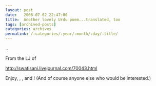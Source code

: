 ```yaml
---
layout: post
date:	2006-07-02 22:47:00
title:  Another lovely Urdu poem...translated, too
tags: [archived-posts]
categories: archives
permalink: /:categories/:year/:month/:day/:title/
---
```

..

From the LJ of <lj user="swatisani">

<A href="http://swatisani.livejournal.com/70043.html">http://swatisani.livejournal.com/70043.html</A>

Enjoy, <lj user="asakiyume">, <lj user="wondernoon">, and <lj user="itsalouwelylife">! (And of course anyone else who would be interested.)
